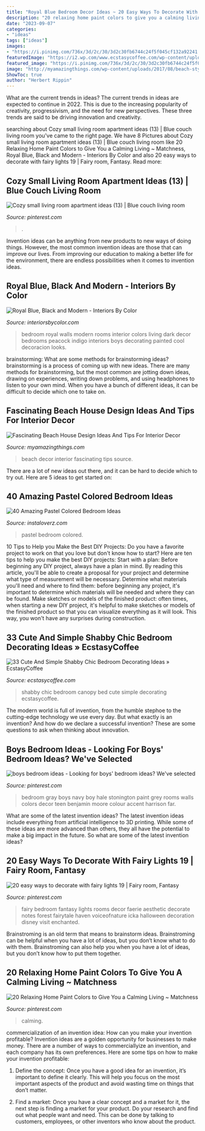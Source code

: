 ```yaml
---
title: "Royal Blue Bedroom Decor Ideas ~ 20 Easy Ways To Decorate With Fairy Lights 19"
description: "20 relaxing home paint colors to give you a calming living ~ matchness"
date: "2023-09-07"
categories:
- "ideas"
tags: ["ideas"]
images:
- "https://i.pinimg.com/736x/3d/2c/30/3d2c30fb6744c24f5f045cf132a92241.jpg"
featuredImage: "https://i2.wp.com/www.ecstasycoffee.com/wp-content/uploads/2016/08/Shabby-Chic-Kids-Bedroom-With-A-Canopy-Bed.jpg"
featured_image: "https://i.pinimg.com/736x/3d/2c/30/3d2c30fb6744c24f5f045cf132a92241.jpg"
image: "http://myamazingthings.com/wp-content/uploads/2017/08/beach-style-design-4.jpg"
ShowToc: true
author: "Herbert Rippin"
---
```



What are the current trends in ideas?
The current trends in ideas are expected to continue in 2022. This is due to the increasing popularity of creativity, progressivism, and the need for new perspectives. These three trends are said to be driving innovation and creativity.

	

		
searching about Cozy small living room apartment ideas (13) | Blue couch living room you've came to the right page. We have 8 Pictures about Cozy small living room apartment ideas (13) | Blue couch living room like 20 Relaxing Home Paint Colors to Give You a Calming Living ~ Matchness, Royal Blue, Black and Modern - Interiors By Color and also 20 easy ways to decorate with fairy lights 19 | Fairy room, Fantasy. Read more:
		
    
## Cozy Small Living Room Apartment Ideas (13) | Blue Couch Living Room

<img loading=lazy src="https://i.pinimg.com/736x/cd/d5/75/cdd575b72e69780ac8f883cc01219c13.jpg" onerror="this.onerror=null;this.src='https://tse1.mm.bing.net/th?id=OIP.skhy6wVy1LQKmkgXx5oKKQHaLH&amp;pid=15.1';" alt="Cozy small living room apartment ideas (13) | Blue couch living room">

_Source: pinterest.com_

>. 

	

Invention ideas can be anything from new products to new ways of doing things. However, the most common invention ideas are those that can improve our lives. From improving our education to making a better life for the environment, there are endless possibilities when it comes to invention ideas.

    
## Royal Blue, Black And Modern - Interiors By Color

<img loading=lazy src="https://www.interiorsbycolor.com/wp-content/uploads/2014/05/roal-blue-bedroom.jpg" onerror="this.onerror=null;this.src='https://tse3.mm.bing.net/th?id=OIP.eYy33juOCYUZ_9gbbqMaOAHaJ3&amp;pid=15.1';" alt="Royal Blue, Black and Modern - Interiors By Color">

_Source: interiorsbycolor.com_

>bedroom royal walls modern rooms interior colors living dark decor bedrooms peacock indigo interiors boys decorating painted cool decoracion looks. 

	

brainstorming: What are some methods for brainstorming ideas?
brainstorming is a process of coming up with new ideas. There are many methods for brainstorming, but the most common are jotting down ideas, drawing on experiences, writing down problems, and using headphones to listen to your own mind. When you have a bunch of different ideas, it can be difficult to decide which one to take on.

    
## Fascinating Beach House Design Ideas And Tips For Interior Decor

<img loading=lazy src="http://myamazingthings.com/wp-content/uploads/2017/08/beach-style-design-4.jpg" onerror="this.onerror=null;this.src='https://tse2.mm.bing.net/th?id=OIP.MwQsuWTa0sY_sq3dbfkLbwHaLH&amp;pid=15.1';" alt="Fascinating Beach House Design Ideas And Tips For Interior Decor">

_Source: myamazingthings.com_

>beach decor interior fascinating tips source. 

	

There are a lot of new ideas out there, and it can be hard to decide which to try out. Here are 5 ideas to get started on: 

    
## 40 Amazing Pastel Colored Bedroom Ideas

<img loading=lazy src="http://www.instaloverz.com/wp-content/uploads/2016/07/35-Pastel-Colored-Bedroom.jpg" onerror="this.onerror=null;this.src='https://tse4.mm.bing.net/th?id=OIP.F05d33x28NPw_mMATUKQ4gHaKy&amp;pid=15.1';" alt="40 Amazing Pastel Colored Bedroom Ideas">

_Source: instaloverz.com_

>pastel bedroom colored. 

	

10 Tips to Help you Make the Best DIY Projects:
Do you have a favorite project to work on that you love but don't know how to start? Here are ten tips to help you make the best DIY projects: 
Start with a plan: Before beginning any DIY project, always have a plan in mind. By reading this article, you'll be able to create a proposal for your project and determine what type of measurement will be necessary. Determine what materials you'll need and where to find them: before beginning any project, it's important to determine which materials will be needed and where they can be found. Make sketches or models of the finished product: often times, when starting a new DIY project, it's helpful to make sketches or models of the finished product so that you can visualize everything as it will look. This way, you won't have any surprises during construction.

    
## 33 Cute And Simple Shabby Chic Bedroom Decorating Ideas » EcstasyCoffee

<img loading=lazy src="https://i2.wp.com/www.ecstasycoffee.com/wp-content/uploads/2016/08/Shabby-Chic-Kids-Bedroom-With-A-Canopy-Bed.jpg" onerror="this.onerror=null;this.src='https://tse2.mm.bing.net/th?id=OIP.oVXacVJx3FoYQ5XCMhbWGAHaJ4&amp;pid=15.1';" alt="33 Cute And Simple Shabby Chic Bedroom Decorating Ideas » EcstasyCoffee">

_Source: ecstasycoffee.com_

>shabby chic bedroom canopy bed cute simple decorating ecstasycoffee. 

	

The modern world is full of invention, from the humble stephoe to the cutting-edge technology we use every day. But what exactly is an invention? And how do we declare a successful invention? These are some questions to ask when thinking about innovation.

    
## Boys Bedroom Ideas - Looking For Boys&#039; Bedroom Ideas? We&#039;ve Selected

<img loading=lazy src="https://i.pinimg.com/736x/b2/57/67/b257678b8a8492efb420b1561b8c25f5--gray-boys-rooms-gray-living-rooms.jpg" onerror="this.onerror=null;this.src='https://tse4.mm.bing.net/th?id=OIP.t3wIb2SRN3arwPi4R5sd4wHaLE&amp;pid=15.1';" alt="boys bedroom ideas - Looking for boys&#039; bedroom ideas? We&#039;ve selected">

_Source: pinterest.com_

>bedroom gray boys navy boy hale stonington paint grey rooms walls colors decor teen benjamin moore colour accent harrison far. 

	

What are some of the latest invention ideas?
The latest invention ideas include everything from artificial intelligence to 3D printing. While some of these ideas are more advanced than others, they all have the potential to make a big impact in the future. So what are some of the latest invention ideas?

    
## 20 Easy Ways To Decorate With Fairy Lights 19 | Fairy Room, Fantasy

<img loading=lazy src="https://i.pinimg.com/736x/cc/de/8a/ccde8a0d88844bbac1159d318aa43499.jpg" onerror="this.onerror=null;this.src='https://tse2.mm.bing.net/th?id=OIP.sNFlVsvZKfETC9AM2Ki1rwHaKJ&amp;pid=15.1';" alt="20 easy ways to decorate with fairy lights 19 | Fairy room, Fantasy">

_Source: pinterest.com_

>fairy bedroom fantasy lights rooms decor faerie aesthetic decorate notes forest fairytale haven voiceofnature icka halloween decoration disney visit enchanted. 

	

Brainstroming is an old term that means to brainstorm ideas. Brainstroming can be helpful when you have a lot of ideas, but you don’t know what to do with them. Brainstroming can also help you when you have a lot of ideas, but you don’t know how to put them together.

    
## 20 Relaxing Home Paint Colors To Give You A Calming Living ~ Matchness

<img loading=lazy src="https://i.pinimg.com/736x/3d/2c/30/3d2c30fb6744c24f5f045cf132a92241.jpg" onerror="this.onerror=null;this.src='https://tse1.mm.bing.net/th?id=OIP.NbPkNWdc4NBHSXo64dvadAHaLH&amp;pid=15.1';" alt="20 Relaxing Home Paint Colors to Give You a Calming Living ~ Matchness">

_Source: pinterest.com_

>calming. 

	

commercialization of an invention idea: How can you make your invention profitable?
Invention ideas are a golden opportunity for businesses to make money. There are a number of ways to commerciallyize an invention, and each company has its own preferences. Here are some tips on how to make your invention profitable:
1. Define the concept: Once you have a good idea for an invention, it’s important to define it clearly. This will help you focus on the most important aspects of the product and avoid wasting time on things that don’t matter.

2. Find a market: Once you have a clear concept and a market for it, the next step is finding a market for your product. Do your research and find out what people want and need. This can be done by talking to customers, employees, or other inventors who know about the product.


